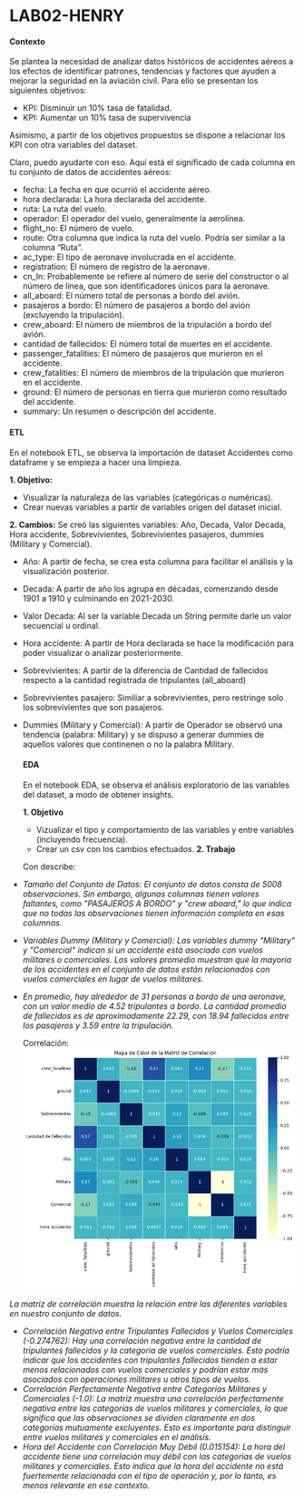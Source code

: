 # LAB02-HENRY

#### **Contexto**
Se plantea la necesidad de analizar datos históricos de accidentes aéreos a los efectos de identificar patrones, tendencias y factores que ayuden a mejorar la seguridad en la aviación civil.
Para ello se presentan los siguientes objetivos:
- KPI: Disminuir un 10% tasa de fatalidad.
- KPI: Aumentar un 10% tasa de supervivencia

Asimismo, a partir de los objetivos propuestos se dispone a relacionar los KPI con otra variables del dataset.

Claro, puedo ayudarte con eso. Aquí está el significado de cada columna en tu conjunto de datos de accidentes aéreos:

- fecha: La fecha en que ocurrió el accidente aéreo.
- hora declarada: La hora declarada del accidente.
- ruta: La ruta del vuelo.
- operador: El operador del vuelo, generalmente la aerolínea.
- flight_no: El número de vuelo.
- route: Otra columna que indica la ruta del vuelo. Podría ser similar a la columna “Ruta”.
- ac_type: El tipo de aeronave involucrada en el accidente.
- registration: El número de registro de la aeronave.
- cn_ln: Probablemente se refiere al número de serie del constructor o al número de línea, que son identificadores únicos para la aeronave.
- all_aboard: El número total de personas a bordo del avión.
- pasajeros a bordo: El número de pasajeros a bordo del avión (excluyendo la tripulación).
- crew_aboard: El número de miembros de la tripulación a bordo del avión.
- cantidad de fallecidos: El número total de muertes en el accidente.
- passenger_fatalities: El número de pasajeros que murieron en el accidente.
- crew_fatalities: El número de miembros de la tripulación que murieron en el accidente.
- ground: El número de personas en tierra que murieron como resultado del accidente.
- summary: Un resumen o descripción del accidente.

#### **ETL**
En el notebook ETL, se observa la importación de dataset Accidentes como dataframe y se empieza a hacer una limpieza.

**1. Objetivo:**
- Visualizar la naturaleza de las variables (categóricas o numéricas).
- Crear nuevas variables a partir de variables origen del dataset inicial.

**2. Cambios:** Se creó las siguientes variables: Año, Decada, Valor Decada, Hora accidente, Sobrevivientes, Sobrevivientes pasajeros, dummies (Military y Comercial).
- Año: A partir de fecha, se crea esta columna para facilitar el análisis y la visualización posterior.
- Decada: A partir de año los agrupa en décadas, comenzando desde 1901 a 1910 y culminando en 2021-2030.
- Valor Decada: Al ser la variable Decada un String permite darle un valor secuencial u ordinal.
- Hora accidente: A partir de Hora declarada se hace la modificación para poder visualizar o analizar posteriormente.
- Sobrevivientes: A partir de la diferencia de Cantidad de fallecidos respecto a la cantidad registrada de tripulantes (all_aboard)
- Sobrevivientes pasajero: Similiar a sobrevivientes, pero restringe solo los sobrevivientes que son pasajeros.
- Dummies (Military y Comercial): A partir de Operador se observó una tendencia (palabra: Military) y se dispuso a generar dummies de aquellos valores que continenen o no la palabra Military.

  #### **EDA**
  En el notebook EDA, se observa el análisis exploratorio de las variables del dataset, a modo de obtener insights.

  **1. Objetivo**
  - Vizualizar el tipo y comportamiento de las variables y entre variables (incluyendo frecuencia).
  - Crear un csv con los cambios efectuados.
  **2. Trabajo**
  
  Con describe:
- _Tamaño del Conjunto de Datos: El conjunto de datos consta de 5008 observaciones. Sin embargo, algunas columnas tienen valores faltantes, como "PASAJEROS A BORDO" y "crew aboard," lo que indica que no todas las observaciones tienen información completa en esas columnas._
- _Variables Dummy (Military y Comercial): Las variables dummy "Military" y "Comercial" indican si un accidente está asociado con vuelos militares o comerciales. Los valores promedio muestran que la mayoría de los accidentes en el conjunto de datos están relacionados con vuelos comerciales en lugar de vuelos militares._
- _En promedio, hay alrededor de 31 personas a bordo de una aeronave, con un valor medio de 4.52 tripulantes a bordo. La cantidad promedio de fallecidos es de aproximadamente 22.29, con 18.94 fallecidos entre los pasajeros y 3.59 entre la tripulación._

  Correlación:
![Imagen](https://github.com/WilliamsAmaro/LAB02-HENRY/blob/main/Correlaci%C3%B3n.png)
  
_La matriz de correlación muestra la relación entre las diferentes variables en nuestro conjunto de datos._
- _Correlación Negativa entre Tripulantes Fallecidos y Vuelos Comerciales (-0.274762): Hay una correlación negativa entre la cantidad de tripulantes fallecidos y la categoría de vuelos comerciales. Esto podría indicar que los accidentes con tripulantes fallecidos tienden a estar menos relacionados con vuelos comerciales y podrían estar más asociados con operaciones militares u otros tipos de vuelos._
- _Correlación Perfectamente Negativa entre Categorías Militares y Comerciales (-1.0): La matriz muestra una correlación perfectamente negativa entre las categorías de vuelos militares y comerciales, lo que significa que las observaciones se dividen claramente en dos categorías mutuamente excluyentes. Esto es importante para distinguir entre vuelos militares y comerciales en el análisis._
- _Hora del Accidente con Correlación Muy Débil (0.015154): La hora del accidente tiene una correlación muy débil con las categorías de vuelos militares y comerciales. Esto indica que la hora del accidente no está fuertemente relacionada con el tipo de operación y, por lo tanto, es menos relevante en ese contexto._
  
